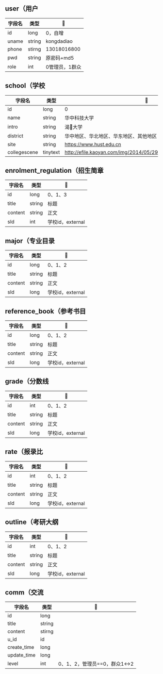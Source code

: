 ## user（用户

| 字段名 | 类型   | 🌰              |
| ------ | ------ | -------------- |
| id     | long    | 0，自增        |
| uname  | string | kongdadiao     |
| phone  | stirng | 13018016800    |
| pwd    | string | 原密码+md5     |
| role   | int    | 0管理员，1群众 |



## school（学校

| 字段名   | 类型   | 🌰                       |
| -------- | ------ | ----------------------- |
| id       | long    | 0                       |
| name     | string | 华中科技大学            |
| intro    | string | 渴🐔大学                 |
| district | string | 华中地区、华北地区、华东地区、其他地区 |
| site     | string | https://www.hust.edu.cn |
| collegescene | tinytext | http://efile.kaoyan.com/img/2014/05/29/154638_5386e5de2a40a.jpg |



## enrolment_regulation（招生简章

| 字段名  | 类型   | 🌰                |
| ------- | ------ | ---------------- |
| id      | long    | 0、1、3          |
| title   | string | 标题             |
| content | string | 正文             |
| sId    | int    | 学校id，external |





## major（专业目录

| 字段名  | 类型   | 🌰                |
| ------- | ------ | ---------------- |
| id      | long    | 0、1、2          |
| title   | string | 标题             |
| content | string | 正文             |
| sId    | long    | 学校id，external |



## reference_book（参考书目

| 字段名  | 类型   | 🌰                |
| ------- | ------ | ---------------- |
| id      | long    | 0、1、2          |
| title   | string | 标题             |
| content | string | 正文             |
| sId    | long    | 学校id，external |



## grade（分数线

| 字段名  | 类型   | 🌰                |
| ------- | ------ | ---------------- |
| id      | int    | 0、1、2          |
| title   | string | 标题             |
| content | string | 正文             |
| sId    | long    | 学校id，external |



## rate（报录比

| 字段名  | 类型   | 🌰                |
| ------- | ------ | ---------------- |
| id      | int    | 0、1、2          |
| title   | string | 标题             |
| content | string | 正文             |
| sId    | long    | 学校id，external |



## outline（考研大纲

| 字段名  | 类型   | 🌰                |
| ------- | ------ | ---------------- |
| id      | int    | 0、1、2          |
| title   | string | 标题             |
| content | string | 正文             |
| sId    | long    | 学校id，external |



## comm（交流

| 字段名   | 类型   | 🌰                             |
| -------- | ------ | ----------------------------- |
| id       | long    |                               |
| title    | string |                               |
| content  | stirng |                               |
| u_id     | id     |                               |
| create_time | long   |                               |
| update_time | long   |                               |
| level    | int    | 0、1、2，管理员==0，群众1<->2 |

